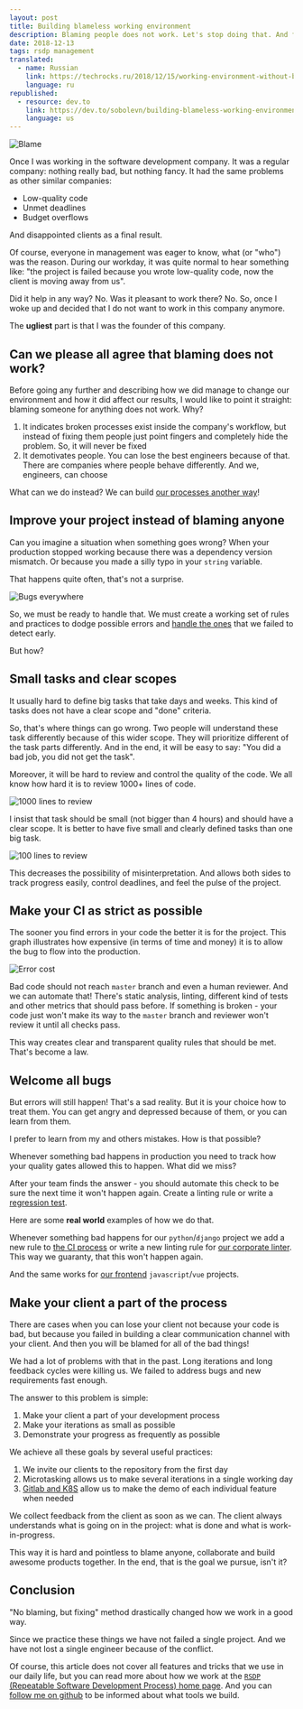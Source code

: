 ```yaml
---
layout: post
title: Building blameless working environment
description: Blaming people does not work. Let's stop doing that. And find alternative ways to work.
date: 2018-12-13
tags: rsdp management
translated:
  - name: Russian
    link: https://techrocks.ru/2018/12/15/working-environment-without-blaming-anyone/
    language: ru
republished:
  - resource: dev.to
    link: https://dev.to/sobolevn/building-blameless-working-environment--17hl
    language: us
---
```


![Blame](https://thepracticaldev.s3.amazonaws.com/i/6fy52tyxgnx0r1nk6h6i.png)

Once I was working in the software development company. It was a regular company: nothing really bad, but nothing fancy. It had the same problems as other similar companies:

- Low-quality code
- Unmet deadlines
- Budget overflows

And disappointed clients as a final result.

Of course, everyone in management was eager to know, what (or "who") was the reason. During our workday, it was quite normal to hear something like: "the project is failed because you wrote low-quality code, now the client is moving away from us".

Did it help in any way? No. Was it pleasant to work there? No. So, once I woke up and decided that I do not want to work in this company anymore.

The **ugliest** part is that I was the founder of this company.


## Can we please all agree that blaming does not work?

Before going any further and describing how we did manage to change our environment and how it did affect our results, I would like to point it straight: blaming someone for anything does not work. Why?

1. It indicates broken processes exist inside the company's workflow, but instead of fixing them people just point fingers and completely hide the problem. So, it will never be fixed
2. It demotivates people. You can lose the best engineers because of that. There are companies where people behave differently. And we, engineers, can choose

What can we do instead? We can build [our processes another way](https://wemake.services/meta/)!


## Improve your project instead of blaming anyone

Can you imagine a situation when something goes wrong? When your production stopped working because there was a dependency version mismatch. Or because you made a silly typo in your `string` variable.

That happens quite often, that's not a surprise.

![Bugs everywhere](https://thepracticaldev.s3.amazonaws.com/i/6pquqfacysta1rvvafzs.jpg)

So, we must be ready to handle that. We must create a working set of rules and practices to dodge possible errors and [handle the ones](https://sobolevn.me/2019/01/how-to-fix-a-bug) that we failed to detect early.

But how?


## Small tasks and clear scopes

It usually hard to define big tasks that take days and weeks. This kind of tasks does not have a clear scope and "done" criteria.

So, that's where things can go wrong. Two people will understand these task differently because of this wider scope. They will prioritize different of the task parts differently. And in the end, it will be easy to say: "You did a bad job, you did not get the task".

Moreover, it will be hard to review and control the quality of the code. We all know how hard it is to review 1000+ lines of code.

![1000 lines to review](https://thepracticaldev.s3.amazonaws.com/i/cck8gyl3ccz8p5qojdh9.png)

I insist that task should be small (not bigger than 4 hours) and should have a clear scope. It is better to have five small and clearly defined tasks than one big task.

![100 lines to review](https://thepracticaldev.s3.amazonaws.com/i/q1m302fa1liwuewvy4tt.png)

This decreases the possibility of misinterpretation. And allows both sides to track progress easily, control deadlines, and feel the pulse of the project.


## Make your CI as strict as possible

The sooner you find errors in your code the better it is for the project. This graph illustrates how expensive (in terms of time and money) it is to allow the bug to flow into the production.

![Error cost](https://thepracticaldev.s3.amazonaws.com/i/pe75vd3e5ny0nbe74oqg.jpg)

Bad code should not reach `master` branch and even a human reviewer. And we can automate that! There's static analysis, linting, different kind of tests and other metrics that should pass before. If something is broken - your code just won't make its way to the `master` branch and reviewer won't review it until all checks pass.

This way creates clear and transparent quality rules that should be met. That's become a law.


## Welcome all bugs

But errors will still happen! That's a sad reality. But it is your choice how to treat them. You can get angry and depressed because of them, or you can learn from them.

I prefer to learn from my and others mistakes. How is that possible?

Whenever something bad happens in production you need to track how your quality gates allowed this to happen. What did we miss?

After your team finds the answer - you should automate this check to be sure the next time it won't happen again. Create a linting rule or write a [regression test](https://en.wikipedia.org/wiki/Regression_testing).

Here are some **real world** examples of how we do that.

Whenever something bad happens for our `python`/`django` project we add a new rule to [the CI process](https://github.com/wemake-services/wemake-django-template/blob/master/%7B%7Bcookiecutter.project_name%7D%7D/docker/ci.sh) or write a new linting rule for [our corporate linter](https://github.com/wemake-services/wemake-python-styleguide). This way we guaranty, that this won't happen again.

And the same works for [our frontend](https://github.com/wemake-services/wemake-vue-template/blob/master/template/package.json#L28) `javascript`/`vue` projects.


## Make your client a part of the process

There are cases when you can lose your client not because your code is bad, but because you failed in building a clear communication channel with your client. And then you will be blamed for all of the bad things!

We had a lot of problems with that in the past. Long iterations and long feedback cycles were killing us. We failed to address bugs and new requirements fast enough.

The answer to this problem is simple:

1. Make your client a part of your development process
2. Make your iterations as small as possible
3. Demonstrate your progress as frequently as possible

We achieve all these goals by several useful practices:

1. We invite our clients to the repository from the first day
2. Microtasking allows us to make several iterations in a single working day
3. [Gitlab and K8S](https://docs.gitlab.com/ee/topics/autodevops/#auto-review-apps) allow us to make the demo of each individual feature when needed

We collect feedback from the client as soon as we can. The client always understands what is going on in the project: what is done and what is work-in-progress.

This way it is hard and pointless to blame anyone, collaborate and build awesome products together. In the end, that is the goal we pursue, isn't it?


## Conclusion

"No blaming, but fixing" method drastically changed how we work in a good way.

Since we practice these things we have not failed a single project. And we have not lost a single engineer because of the conflict.

Of course, this article does not cover all features and tricks that we use in our daily life, but you can read more about how we work at the [`RSDP` (Repeatable Software Development Process) home page](https://wemake.services/meta/). And you can [follow me on github](https://github.com/sobolevn) to be informed about what tools we build.
